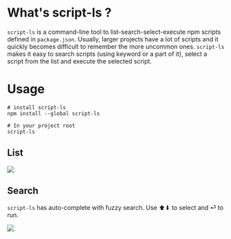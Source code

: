 # What's script-ls ?

`script-ls` is a command-line tool to list-search-select-execute npm scripts defined in `package.json`. Usually, larger projects have a lot of scripts and it quickly becomes difficult to remember the more uncommon ones. `script-ls` makes it easy to search scripts (using keyword or a part of it), select a script from the list and execute the selected script.

# Usage

```
# install script-ls
npm install --global script-ls

# In your project root
script-ls
```

## List

![](https://user-images.githubusercontent.com/6696740/80288762-c679d880-8757-11ea-901f-bfd5623c2cad.png)

## Search

`script-ls` has auto-complete with fuzzy search. Use ⬆⬇ to select and ⏎ to run.

![](https://user-images.githubusercontent.com/6696740/80288768-ce397d00-8757-11ea-9c32-290b07eb803f.png)